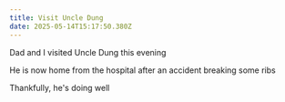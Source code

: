 ```yaml
---
title: Visit Uncle Dung
date: 2025-05-14T15:17:50.380Z
---
```


Dad and I visited Uncle Dung this evening

He is now home from the hospital after an accident breaking some ribs

Thankfully, he's doing well
